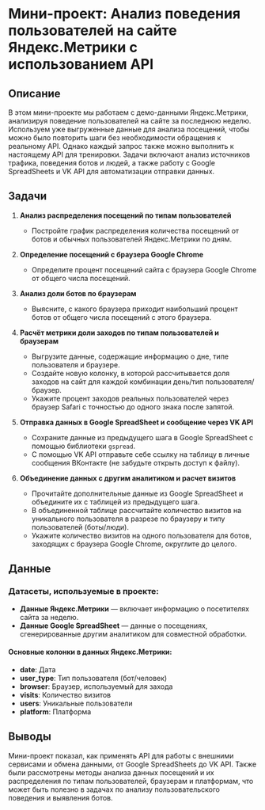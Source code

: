 # Мини-проект: Анализ поведения пользователей на сайте Яндекс.Метрики с использованием API

## Описание

В этом мини-проекте мы работаем с демо-данными Яндекс.Метрики, анализируя поведение пользователей на сайте за последнюю неделю. Используем уже выгруженные данные для анализа посещений, чтобы можно было повторить шаги без необходимости обращения к реальному API. Однако каждый запрос также можно выполнить к настоящему API для тренировки. Задачи включают анализ источников трафика, поведения ботов и людей, а также работу с Google SpreadSheets и VK API для автоматизации отправки данных.

## Задачи

1. **Анализ распределения посещений по типам пользователей**
   - Постройте график распределения количества посещений от ботов и обычных пользователей Яндекс.Метрики по дням.
   
2. **Определение посещений с браузера Google Chrome**
   - Определите процент посещений сайта с браузера Google Chrome от общего числа посещений.

3. **Анализ доли ботов по браузерам**
   - Выясните, с какого браузера приходит наибольший процент ботов от общего числа посещений с этого браузера.

4. **Расчёт метрики доли заходов по типам пользователей и браузерам**
   - Выгрузите данные, содержащие информацию о дне, типе пользователя и браузере.
   - Создайте новую колонку, в которой рассчитывается доля заходов на сайт для каждой комбинации день/тип пользователя/браузер.
   - Укажите процент заходов реальных пользователей через браузер Safari с точностью до одного знака после запятой.

5. **Отправка данных в Google SpreadSheet и сообщение через VK API**
   - Сохраните данные из предыдущего шага в Google SpreadSheet с помощью библиотеки `gspread`.
   - С помощью VK API отправьте себе ссылку на таблицу в личные сообщения ВКонтакте (не забудьте открыть доступ к файлу).

6. **Объединение данных с другим аналитиком и расчет визитов**
   - Прочитайте дополнительные данные из Google SpreadSheet и объедините их с таблицей из предыдущего шага.
   - В объединенной таблице рассчитайте количество визитов на уникального пользователя в разрезе по браузеру и типу пользователей (боты/люди).
   - Укажите количество визитов на одного пользователя для ботов, заходящих с браузера Google Chrome, округлите до целого.

## Данные

### Датасеты, используемые в проекте:
- **Данные Яндекс.Метрики** — включает информацию о посетителях сайта за неделю.
- **Данные Google SpreadSheet** — данные о посещениях, сгенерированные другим аналитиком для совместной обработки.

#### Основные колонки в данных Яндекс.Метрики:
- **date**: Дата
- **user_type**: Тип пользователя (бот/человек)
- **browser**: Браузер, используемый для захода
- **visits**: Количество визитов
- **users**: Уникальные пользователи
- **platform**: Платформа

## Выводы

Мини-проект показал, как применять API для работы с внешними сервисами и обмена данными, от Google SpreadSheets до VK API. Также были рассмотрены методы анализа данных посещений и их распределения по типам пользователей, браузерам и платформам, что может быть полезно в задачах по анализу пользовательского поведения и выявления ботов.

